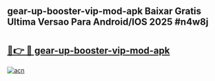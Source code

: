 ## gear-up-booster-vip-mod-apk Baixar Gratis Ultima Versao Para Android/IOS 2025 #n4w8j

# <h2><a href="https://ainizakaria.my?title=gear-up-booster-vip-mod-apk&ref=20M">🔗👉 🔴 gear-up-booster-vip-mod-apk</a></h2>

[![acn](https://github.com/user-attachments/assets/0f9c940e-d8b0-45ae-aac7-cd30a18b3e1c)](https://ainizakaria.my?title=gear-up-booster-vip-mod-apk&ref=20M)

